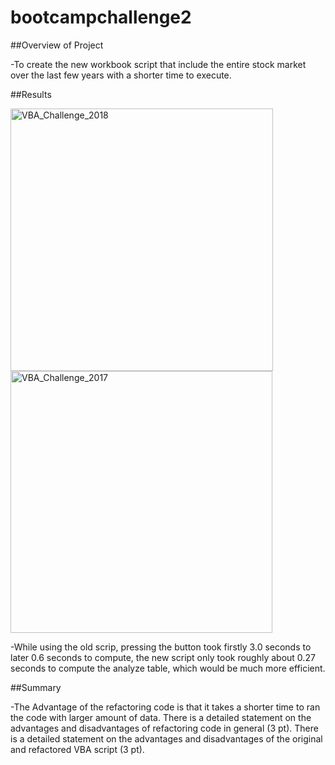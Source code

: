 # bootcampchallenge2

##Overview of Project


-To create the new workbook script that include the entire stock market over the last few years with a shorter time to execute.

##Results


<img width="420" alt="VBA_Challenge_2018" src="https://user-images.githubusercontent.com/100896537/159106560-b49d42f6-a6a4-4471-a678-8872605a4668.png"><img width="419" alt="VBA_Challenge_2017" src="https://user-images.githubusercontent.com/100896537/159106564-e20aecce-e098-4822-b906-ed3339c4438a.png">


-While using the old scrip, pressing the button took firstly 3.0 seconds to later 0.6 seconds to compute, the new script only took roughly about 0.27 seconds to compute the analyze table, which would be much more efficient.

##Summary


-The Advantage of the refactoring code is that it takes a shorter time to ran the code with larger amount of data.
There is a detailed statement on the advantages and disadvantages of refactoring code in general (3 pt).
There is a detailed statement on the advantages and disadvantages of the original and refactored VBA script (3 pt).
